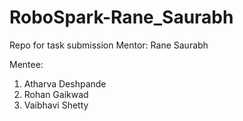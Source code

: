 # RoboSpark-Rane_Saurabh
Repo for task submission
Mentor: Rane Saurabh

Mentee:
1. Atharva Deshpande
2. Rohan Gaikwad
3. Vaibhavi Shetty
